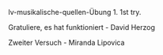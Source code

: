 lv-musikalische-quellen-Übung 1. 1st try.

Gratuliere, es hat funktioniert - David Herzog

Zweiter Versuch - Miranda Lipovica